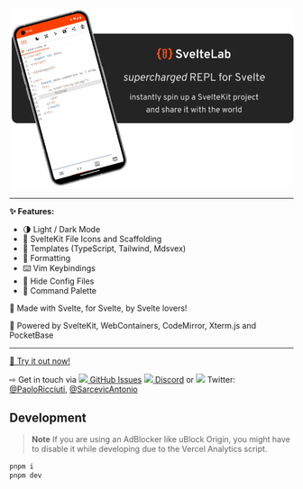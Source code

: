 [![A mockup of a phone with a Screenshot of SvelteLab opened. SvelteLab: A REPL for SvelteKit projects: quickly spin up a SvelteKit Projects and share it with the world!](./header.png)](https://www.sveltelab.dev/)

---

**✨ Features:**

- 🌗 Light / Dark Mode
- 📄 SvelteKit File Icons and Scaffolding
- 📒 Templates (TypeScript, Tailwind, Mdsvex)
- 🧹 Formatting
- ⌨️ Vim Keybindings
- 👻 Hide Config Files
- 🎨 Command Palette

🧡 Made with Svelte, for Svelte, by Svelte lovers!

🔌 Powered by SvelteKit, WebContainers, CodeMirror, Xterm.js and PocketBase

---

[🧪 Try it out now!](https://sveltelab.vercel.app/)

⇨ Get in touch via [![](https://api.iconify.design/material-symbols:error-circle-rounded.svg?color=%23ff531a) GitHub Issues](https://github.com/sveltelab/sveltelab/issues/new/choose) [![](https://api.iconify.design/simple-icons:discord.svg?color=%23ff531a) Discord](https://discord.gg/FbnT6wujQx) or ![](https://api.iconify.design/simple-icons:twitter.svg?color=%23ff531a) Twitter: [@PaoloRicciuti](https://twitter.com/PaoloRicciuti), [@SarcevicAntonio](https://twitter.com/SarcevicAntonio)

## Development

> **Note**
> If you are using an AdBlocker like uBlock Origin, you might have to disable it while developing due to the Vercel Analytics script.

```
pnpm i
pnpm dev
```
